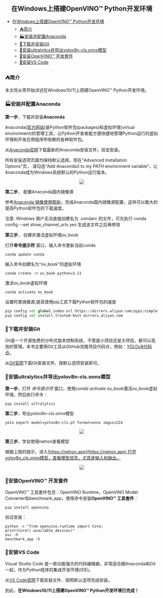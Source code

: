 ## <center>在Windows上搭建OpenVINO™ Python开发环境</center>

- [在Windows上搭建OpenVINO™ Python开发环境](#在windows上搭建openvino-python开发环境)
  - [:tent:简介](#tent简介)
  - [:factory:安装并配置Anaconda](#factory安装并配置anaconda)
  - [:stars:下载并安装Git](#stars下载并安装git)
  - [:speedboat:安装ultralytics并导出yolov8n-cls.onnx模型](#speedboat安装ultralytics并导出yolov8n-clsonnx模型)
  - [:rocket:安装OpenVINO™ 开发套件](#rocket安装openvino-开发套件)
  - [:whale:安装VS Code](#whale安装vs-code)


### :tent:简介
本文将从零开始详述在Windows10/11上搭建OpenVINO™ Python开发环境。

###  :factory:安装并配置Anaconda
**第一步**，下载并安装**Anaconda**

Anaconda([官方网站](https://www.anaconda.com/))是Python软件包(packages)和虚拟环境(virtual environment)的管理工具，让Python开发者能方便快捷地管理Python运行的虚拟环境和开发应用程序所依赖的各种软件包。

从[Anaconda官网](https://www.anaconda.com/)下载最新的Anaconda安装文件，双击安装。

所有安装选项页面均保持默认选择，但在"Advanced Installation Options"页， 请勾选“Add Anaconda3 to my PATH environment variable”，让Anaconda成为Windows系统默认的Python运行版本。

<div align=center><img src="../pic/advanced_installation_options.png"></div>

**第二步**， 配置Anaconda国内镜像源

参考[Anaconda 镜像使用帮助](https://mirrors.tuna.tsinghua.edu.cn/help/anaconda/)，完成Anaconda国内镜像源配置，这样可以极大的提高Python软件包的下载速度。

注意: Windows 用户无法直接创建名为 .condarc 的文件，可先执行 conda config --set show_channel_urls yes 生成该文件之后再修改

**第三步**， 创建并激活虚拟环境ov_book

打开**命令提示符** 窗口，输入命令更新当前conda
```
conda update conda
```
输入命令创建名为“ov_book"的虚拟环境
```
conda create -n ov_book python=3.11
```
激活ov_book虚拟环境
```
conda activate ov_book
```
设置阿里镜像源,提高使用pip工具下载Python软件包的速度
```python
pip config set global.index-url https://mirrors.aliyun.com/pypi/simple
pip config set install.trusted-host mirrors.aliyun.com
```

### :stars:下载并安装Git

Git是一个开源免费的分布式版本控制系统，不管是小项目还是大项目，都可以高效的管理。本书主要用Git工具从GitHub克隆项目代码仓，例如：[YOLOv8代码仓](https://github.com/ultralytics/ultralytics)。

从[Git官网](https://git-scm.com/downloads)下载Git安装文件，按默认选项安装即可。

### :speedboat:安装ultralytics并导出yolov8n-cls.onnx模型

**第一步**，打开 *命令提示符* 窗口，使用*conda activate ov_book*激活*ov_book*虚拟环境，然后执行命令：
```
pip install ultralytics
```

**第二步**，导出yolov8n-cls.onnx模型
```
yolo export model=yolov8n-cls.pt format=onnx imgsz=224
```
<div align=center><img src="../pic/export_yolov8n_cls.png"></div>

**第三步**，学会使用netron查看模型

根据上图的提示，进入[https://netron.app](https://netron.app),打开yolov8n_cls.onnx模型，查看模型信息，尤其是输入和输出。
<div align=center><img src="../pic/netron.png"></div>

### :rocket:安装OpenVINO™ 开发套件

OpenVINO™ 工具套件包含：OpenVINO Runtime，OpenVINO Model Converter和benchmark_app，使用命令安装**OpenVINO™ 工具套件**：
```
pip install openvino
```
验证安装：
```
python -c "from openvino.runtime import Core; print(Core().available_devices)"
ovc -h
benchmark_app -h
```

### :whale:安装VS Code

Visual Studio Code 是一款功能强大的代码编辑器，非常适合跟Anaconda和Git一起，作为Python程序的集成开发环境(IDE)。

从[VS Code官网](https://code.visualstudio.com/)下载安装文件，按照默认选项完成安装。

到此，**在Windows10/11上搭建OpenVINO™ Python开发环境已完成！**



